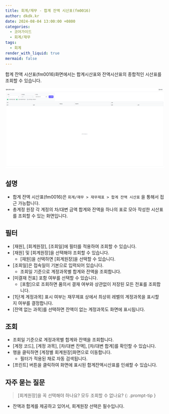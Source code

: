 ```yaml
---
title: 회계/재무 - 합계 잔액 시산표(fm0016)
author: dkdk.kr
date: 2024-08-04 13:00:00 +0800
categories:
  - 코어가이드
  - 회계/재무
tags:
  - 회계
render_with_liquid: true
mermaid: false
---
```

합계 잔액 시산표(fm0016)화면에서는 합계시산표와 잔액시산표의 종합적인 시산표를 조회할 수 있습니다. 

![](assets/img/Pasted%20image%2020250421152355.png)
## 설명

- 합계 잔액 시산표(fm0016)은 `회계/재무 > 재무제표 > 합계 잔액 시산표` 을 통해서 접근 가능합니다.
- 총계정 원장 각 계정의 차/대변 금액 합계와 잔액을 하나의 표로 모아 작성한 시산표를 조회할 수 있는 화면입니다. 

## 필터
- [재원], [회계원장], [조회일]에 필터를 적용하여 조회할 수 있습니다.
- [재원] 및 [회계원장]을 선택해야 조회할 수 있습니다. 
	- [재원]을 선택하면 [회계원장]을 선택할 수 있습니다. 
- [조회일]은 접속일이 기본으로 입력되어 있습니다.
	- 조회일 기준으로 계정과목별 합계와 잔액을 조회합니다.
- [미결재 전표] 포함 여부를 선택할 수 있습니다.
	- [포함]으로 조회하면 품의서 결재 여부와 상관없이 저장된 모든 전표를 조회합니다.  
- [1단계 계정과목] 표시 여부는 재무제표 상에서 최상위 레벨의 계정과목을 표시할 지 여부를 결정합니다.
- [잔액 없는 과목]를 선택하면 잔액이 없는 계정과목도 화면에 표시됩니다. 

## 조회
- 조회일 기준으로 계정과목별 합계와 잔액을 조회합니다.
- [계정 코드], [계정 과목], [차/대변 잔액], [차/대변 합계]를 확인할 수 있습니다. 
- 행을 클릭하면 [계정별 회계원장]화면으로 이동합니다.
	- 필터가 적용된 채로 자동 검색됩니다.
- [프린트] 버튼을 클릭하여 화면에 표시된 합계잔액시산표를 인쇄할 수 있습니다.

## 자주 묻는 질문

> [회계원장]을 꼭 선택해야 하나요? 모두 조회할 수 없나요?
{: .prompt-tip }

- 잔액과 합계를 제공하고 있어서, 회계원장 선택은 필수입니다.